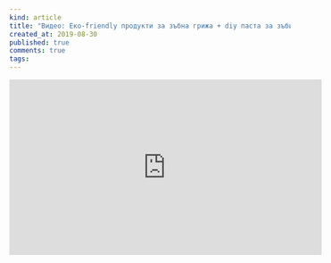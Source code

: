 ```yaml
---
kind: article
title: "Видео: Еко-friendly продукти за зъбна грижа + diy паста за зъби"
created_at: 2019-08-30
published: true
comments: true
tags:
--- 
```

<iframe width="560" height="315" src="https://www.youtube.com/embed/rMt3iScPR-0" frameborder="0" allow="accelerometer; autoplay; encrypted-media; gyroscope; picture-in-picture" allowfullscreen></iframe>